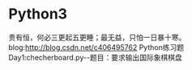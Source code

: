 # Python3
贵有恒，何必三更起五更睡；最无益，只怕一日暴十寒。
       blog:http://blog.csdn.net/c406495762
	           Python练习题
Day1:checherboard.py--题目：要求输出国际象棋棋盘

